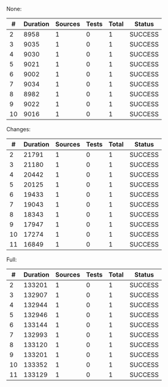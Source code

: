 None:

| # | Duration | Sources | Tests | Total  | Status |
|---|----------|---------|-------|--------|--------|
| 2 | 8958 | 1 | 0 | 1 | SUCCESS |
| 3 | 9035 | 1 | 0 | 1 | SUCCESS |
| 4 | 9030 | 1 | 0 | 1 | SUCCESS |
| 5 | 9021 | 1 | 0 | 1 | SUCCESS |
| 6 | 9002 | 1 | 0 | 1 | SUCCESS |
| 7 | 9034 | 1 | 0 | 1 | SUCCESS |
| 8 | 8982 | 1 | 0 | 1 | SUCCESS |
| 9 | 9022 | 1 | 0 | 1 | SUCCESS |
| 10 | 9016 | 1 | 0 | 1 | SUCCESS |


Changes:

| # | Duration | Sources | Tests | Total  | Status |
|---|----------|---------|-------|--------|--------|
| 2 | 21791 | 1 | 0 | 1 | SUCCESS |
| 3 | 21180 | 1 | 0 | 1 | SUCCESS |
| 4 | 20442 | 1 | 0 | 1 | SUCCESS |
| 5 | 20125 | 1 | 0 | 1 | SUCCESS |
| 6 | 19433 | 1 | 0 | 1 | SUCCESS |
| 7 | 19043 | 1 | 0 | 1 | SUCCESS |
| 8 | 18343 | 1 | 0 | 1 | SUCCESS |
| 9 | 17947 | 1 | 0 | 1 | SUCCESS |
| 10 | 17274 | 1 | 0 | 1 | SUCCESS |
| 11 | 16849 | 1 | 0 | 1 | SUCCESS |


Full:

| # | Duration | Sources | Tests | Total  | Status |
|---|----------|---------|-------|--------|--------|
| 2 | 133201 | 1 | 0 | 1 | SUCCESS |
| 3 | 132907 | 1 | 0 | 1 | SUCCESS |
| 4 | 132944 | 1 | 0 | 1 | SUCCESS |
| 5 | 132946 | 1 | 0 | 1 | SUCCESS |
| 6 | 133144 | 1 | 0 | 1 | SUCCESS |
| 7 | 132993 | 1 | 0 | 1 | SUCCESS |
| 8 | 133120 | 1 | 0 | 1 | SUCCESS |
| 9 | 133201 | 1 | 0 | 1 | SUCCESS |
| 10 | 133352 | 1 | 0 | 1 | SUCCESS |
| 11 | 133129 | 1 | 0 | 1 | SUCCESS |